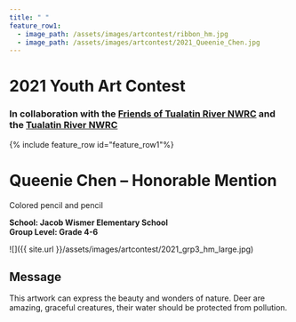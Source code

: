 ```yaml
---
title: " "
feature_row1:
  - image_path: /assets/images/artcontest/ribbon_hm.jpg
  - image_path: /assets/images/artcontest/2021_Queenie_Chen.jpg
---
```


# 2021 Youth Art Contest

### In collaboration with the [Friends of Tualatin River NWRC](https://fotr.wildapricot.org/) and the [Tualatin River NWRC](https://www.fws.gov/refuge/Tualatin_River/)

{% include feature_row id="feature_row1"%}

# Queenie Chen – Honorable Mention  
Colored pencil and pencil   

**School: Jacob Wismer Elementary School**  
**Group Level: Grade 4-6**  

![]({{ site.url }}/assets/images/artcontest/2021_grp3_hm_large.jpg)

## Message

This artwork can express the beauty and wonders of nature. Deer are amazing, graceful creatures, their water should be protected from pollution.
